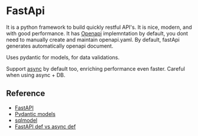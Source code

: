 # FastApi

It is a python framework to build quickly restful API's. It is nice, modern, and with good performance.
It has [Openapi](../openapi) implemntation by default, you dont need to manually create and maintain openapi.yaml. By default, fastApi generates automatically openapi document.

Uses pydantic for models, for data validations.

Support [async](../python#async) by default too, enriching performance even faster. Careful when using async + DB.

## Reference

- [FastAPI](https://fastapi.tiangolo.com/)
- [Pydantic models](https://pydantic-docs.helpmanual.io/usage/models/)
- [sqlmodel](https://sqlmodel.tiangolo.com/#sql-databases-in-fastapi)
- [FastAPI def vs async def](https://fastapi.tiangolo.com/tutorial/sql-databases/#about-def-vs-async-def)
